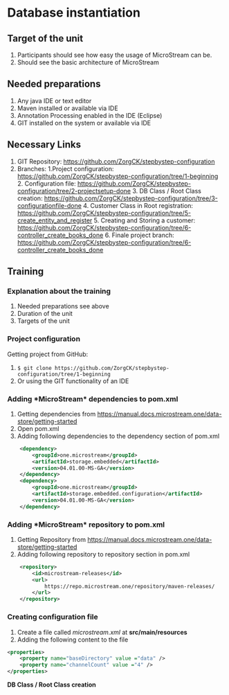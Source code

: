 <h1>Database instantiation</h1>

<h2>Target of the unit</h2>

1. Participants should see how easy the usage of MicroStream can be.
2. Should see the basic architecture of MicroStream

<h2>Needed preparations</h2>

1. Any java IDE or text editor
2. Maven installed or available via IDE
3. Annotation Processing enabled in the IDE (Eclipse)
4. GIT installed on the system or available via IDE

<h2>Necessary Links</h2>

1. GIT Repository: https://github.com/ZorgCK/stepbystep-configuration 
2. Branches: 
	1.Project configuration: https://github.com/ZorgCK/stepbystep-configuration/tree/1-beginning
	2. Configuration file: https://github.com/ZorgCK/stepbystep-configuration/tree/2-projectsetup-done
	3. DB Class / Root Class creation: https://github.com/ZorgCK/stepbystep-configuration/tree/3-configurationfile-done
	4. Customer Class in Root registration: https://github.com/ZorgCK/stepbystep-configuration/tree/5-create_entity_and_register
	5. Creating and Storing a customer: https://github.com/ZorgCK/stepbystep-configuration/tree/6-controller_create_books_done
	6. Finale project branch: https://github.com/ZorgCK/stepbystep-configuration/tree/6-controller_create_books_done

<h2>Training</h2>

<h3>Explanation about the training</h3>

1. Needed preparations see above
2. Duration of the unit
3. Targets of the unit

<h3>Project configuration</h3>

Getting project from GitHub: 
1. `$ git clone https://github.com/ZorgCK/stepbystep-configuration/tree/1-beginning`
2. Or using the GIT functionality of an IDE

<h3>Adding *MicroStream* dependencies to pom.xml</h3>

1. Getting dependencies from https://manual.docs.microstream.one/data-store/getting-started
2. Open pom.xml
3. Adding following dependencies to the dependency section of pom.xml

```xml
	<dependency>
		<groupId>one.microstream</groupId>
		<artifactId>storage.embedded</artifactId>
		<version>04.01.00-MS-GA</version>
	</dependency>
	<dependency>
		<groupId>one.microstream</groupId>
		<artifactId>storage.embedded.configuration</artifactId>
		<version>04.01.00-MS-GA</version>
	</dependency>
```
<h3>Adding *MicroStream* repository to pom.xml</h3>

1. Getting Repository from https://manual.docs.microstream.one/data-store/getting-started
2. Adding following repository to repository section in pom.xml

```xml
	<repository>
		<id>microstream-releases</id>
		<url>
			https://repo.microstream.one/repository/maven-releases/
		</url>
	</repository>
```
<h3>Creating configuration file</h3>

1. Create a file called *microstream.xml* at **src/main/resources**
2. Adding the following content to the file

```xml
<properties>
    <property name="baseDirectory" value ="data" />
    <property name="channelCount" value ="4" />
</properties>
```

**DB Class / Root Class creation**
